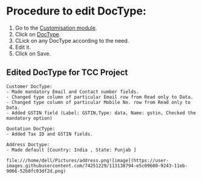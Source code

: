 # Procedure to edit DocType:

1. Go to the [Customisation module](https://erp.gndec.ac.in/desk#modules/Customization). 
2. Click on [DocType](https://erp.gndec.ac.in/desk#List/DocType/List). 
3. CLick on any DocType according to the need.
4. Edit it.
5. Click on Save.

##  Edited DocType for TCC Project
```
Customer DocType:
- Made mandatory Email and Contact number fields.
- Changed type column of particular Email row from Read only to Data.
- Changed type column of particular Mobile No. row from Read only to Data.
- Added GSTIN field (Label: GSTIN,Type: data, Name: gstin, Checked the mandatory option)

Quotation DocType:
- Added Tax ID and GSTIN fields.

Address Doctype:
- Made default [Country: India , State: Punjab ]

file:///home/dell/Pictures/address.png![image](https://user-images.githubusercontent.com/74251229/113138794-e5c09600-9243-11eb-9066-52b0fc03df2d.png)


```
